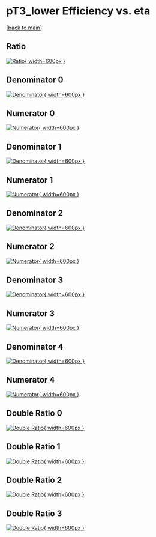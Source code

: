 # pT3_lower Efficiency vs. eta

[[back to main](./)]



## Ratio

[![Ratio](../mtv/var/pT3_lower_base_211_1_eff_eta.png){ width=600px }](../mtv/var/pT3_lower_base_211_1_eff_eta.pdf)

## Denominator 0

[![Denominator](../mtv/den/pT3_lower_base_211_1_eff_eta_den0.png){ width=600px }](../mtv/den/pT3_lower_base_211_1_eff_eta_den0.pdf)

## Numerator 0

[![Numerator](../mtv/num/pT3_lower_base_211_1_eff_eta_num0.png){ width=600px }](../mtv/num/pT3_lower_base_211_1_eff_eta_num0.pdf)

## Denominator 1

[![Denominator](../mtv/den/pT3_lower_base_211_1_eff_eta_den1.png){ width=600px }](../mtv/den/pT3_lower_base_211_1_eff_eta_den1.pdf)

## Numerator 1

[![Numerator](../mtv/num/pT3_lower_base_211_1_eff_eta_num1.png){ width=600px }](../mtv/num/pT3_lower_base_211_1_eff_eta_num1.pdf)

## Denominator 2

[![Denominator](../mtv/den/pT3_lower_base_211_1_eff_eta_den2.png){ width=600px }](../mtv/den/pT3_lower_base_211_1_eff_eta_den2.pdf)

## Numerator 2

[![Numerator](../mtv/num/pT3_lower_base_211_1_eff_eta_num2.png){ width=600px }](../mtv/num/pT3_lower_base_211_1_eff_eta_num2.pdf)

## Denominator 3

[![Denominator](../mtv/den/pT3_lower_base_211_1_eff_eta_den3.png){ width=600px }](../mtv/den/pT3_lower_base_211_1_eff_eta_den3.pdf)

## Numerator 3

[![Numerator](../mtv/num/pT3_lower_base_211_1_eff_eta_num3.png){ width=600px }](../mtv/num/pT3_lower_base_211_1_eff_eta_num3.pdf)

## Denominator 4

[![Denominator](../mtv/den/pT3_lower_base_211_1_eff_eta_den4.png){ width=600px }](../mtv/den/pT3_lower_base_211_1_eff_eta_den4.pdf)

## Numerator 4

[![Numerator](../mtv/num/pT3_lower_base_211_1_eff_eta_num4.png){ width=600px }](../mtv/num/pT3_lower_base_211_1_eff_eta_num4.pdf)

## Double Ratio 0

[![Double Ratio](../mtv/ratio/pT3_lower_base_211_1_eff_eta_ratio0.png){ width=600px }](../mtv/ratio/pT3_lower_base_211_1_eff_eta_ratio0.pdf)

## Double Ratio 1

[![Double Ratio](../mtv/ratio/pT3_lower_base_211_1_eff_eta_ratio1.png){ width=600px }](../mtv/ratio/pT3_lower_base_211_1_eff_eta_ratio1.pdf)

## Double Ratio 2

[![Double Ratio](../mtv/ratio/pT3_lower_base_211_1_eff_eta_ratio2.png){ width=600px }](../mtv/ratio/pT3_lower_base_211_1_eff_eta_ratio2.pdf)

## Double Ratio 3

[![Double Ratio](../mtv/ratio/pT3_lower_base_211_1_eff_eta_ratio3.png){ width=600px }](../mtv/ratio/pT3_lower_base_211_1_eff_eta_ratio3.pdf)

